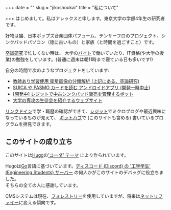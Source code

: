 +++
date = ""
slug = "jikoshoukai"
title = "私について"

+++
はじめまして。私はアレックスと申します。東京大学の学部4年生の研究者です。

好物は猫、日本ポップズ音楽団体パフューム、テンサーフロのプロジェクト、シンクパッドパソコン（徳に古いもの）と家族（と時間を過ごすこと）です。

[卒論研究](https://github.com/MadIceTea/LIDA)で忙しくない時は、 大学の[バイト](http://www.gfd.c.u-tokyo.ac.jp/)で働いていたり、IT資格(や大学の授業)の勉強をしています。(普通に週末は朝11時まで寝ている日も多いです!)

自分の時間で次のようなプロジェクトをしています:

* [教師あり学習使用 衛星画像の分類解析 (上記にある、卒論研究)](https://github.com/madicetea/LIDA)
* [SUICA や PASMO カードを読む アンドロイドアプリ (開発一時中止)](https://github.com/madicetea/balanceic)
* [\[開発中\] レジットで中古シンクパッド販売を管理するボット](https://github.com/madicetea/thinkpadsforsalebot)
* [大学の専攻の生徒会を紹介するウェブサイト](https://github.com/peakstudentcoucil/website-prod)

[リンクドイン](https://linkedin.com/in/madicetea)で学・職歴の確認ができて、[レジット](https://reddit.com/u/madicetea)でミクロブログや最近興味になっているものが見えて、 [ギットハブ](https://github.com/madicetea)で (このサイトも含める) 書いているプログラムを拝見できます。

## このサイトの成り立ち

このサイトは[Hugo](http://gohugo.io/)の['コーダ' テーマ](https://themes.gohugo.io/hugo-coder/) により作られています。

Hugoは[Go](http://golang.org/)言語に基づいています。[ディスコード (Discord) の '工学学生' (Engineering Students) サーバー](https://discord.gg/EngineeringStudents) の何人かがこのサイトのデバッグに役立ちました。  
そちらの全ての人に感謝しています。

CMSシステムは現在、[フォレストリー](https://app.forestry.io)を使用していますが、将来は[ネットリファイー](https://www.netlifycms.org/)に変える傾向です。